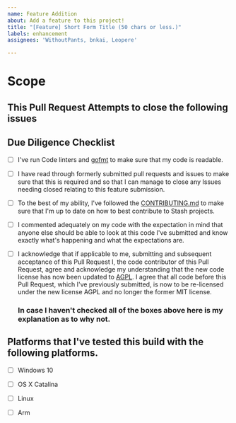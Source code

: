```yaml
---
name: Feature Addition
about: Add a feature to this project!
title: "[Feature] Short Form Title (50 chars or less.)"
labels: enhancement
assignees: 'WithoutPants, bnkai, Leopere'

---
```

<!-- Explain what your feature does in a short paragraph. -->
# Scope

<!-- Declare any issues by typing `fixes #1` or `closes #1` for example so that the automation can kick in when this is merged -->
## This Pull Request Attempts to close the following issues

<!-- Please put an X in the following items to show that you've done your due diligence. -->
## Due Diligence Checklist

* [ ] I've run Code linters and [gofmt](https://golang.org/cmd/gofmt/) to make sure that my code is readable.
* [ ] I have read through formerly submitted pull requests and issues to make sure that this is required and so that I can manage to close any Issues needing closed relating to this feature submission.
* [ ] To the best of my ability, I've followed the [CONTRIBUTING.md](/CONTRIBUTING.md) to make sure that I'm up to date on how to best contribute to Stash projects.
* [ ] I  commented adequately on my code with the expectation in mind that anyone else should be able to look at this code I've submitted and know exactly what's happening and what the expectations are.
* [ ] I acknowledge that if applicable to me, submitting and subsequent acceptance of this Pull Request I, the code contributor of this Pull Request, agree and acknowledge my understanding that the new code license has now been updated to [AGPL](/LICENSE.md). I agree that all code before this Pull Request, which I've previously submitted, is now to be re-licensed under the new license AGPL and no longer the former MIT license.

  <!-- Explain why you may not have checked all of the above boxes. -->
  ### In case I haven't checked all of the boxes above here is my explanation as to why not.


<!-- Please check off what platforms that you've tested your build on so that we can potentially skip some steps in accepting your Pull Request -->
## Platforms that I've tested this build with the following platforms.
* [ ] Windows 10
* [ ] OS X Catalina
* [ ] Linux
* [ ] Arm

